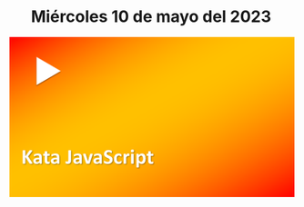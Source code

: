 <h1 align="center"><strong>Miércoles 10 de mayo del 2023</strong></h1>
<a href="https://youtu.be/T7wZ4BtG7uY?t=1"><img src="/CLASES/Kata_2/KATA_2.png"></a>